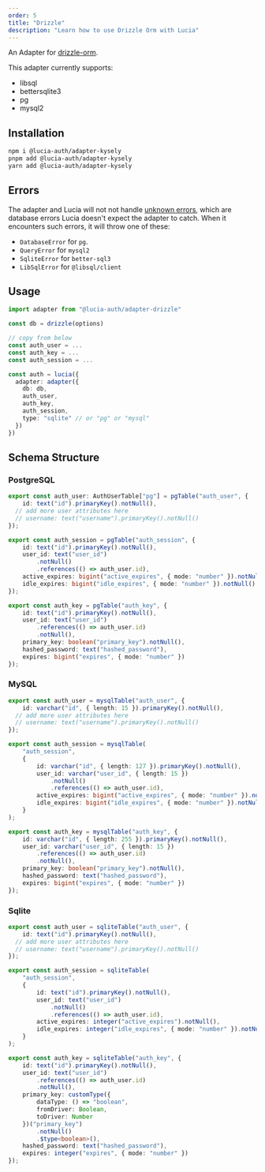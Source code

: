 ```yaml
---
order: 5
title: "Drizzle"
description: "Learn how to use Drizzle Orm with Lucia"
---
```


An Adapter for [drizzle-orm](https://github.com/drizzle-team/drizzle-orm). 

This adapter currently supports: 
- libsql
- bettersqlite3
- pg
- mysql2

## Installation 
```bash
npm i @lucia-auth/adapter-kysely
pnpm add @lucia-auth/adapter-kysely
yarn add @lucia-auth/adapter-kysely
```

## Errors
The adapter and Lucia will not not handle [unknown errors](/basics/error-handling#known-errors), which are database errors Lucia doesn't expect the adapter to catch. When it encounters such errors, it will throw one of these:

- `DatabaseError` for `pg`.
- `QueryError` for `mysql2`
- `SqliteError` for `better-sql3`
- `LibSqlError` for `@libsql/client`

## Usage
```ts 
import adapter from "@lucia-auth/adapter-drizzle"

const db = drizzle(options)

// copy from below
const auth_user = ...
const auth_key = ...
const auth_session = ...

const auth = lucia({
  adapter: adapter({
    db: db,
    auth_user, 
    auth_key, 
    auth_session, 
    type: "sqlite" // or "pg" or "mysql"
  })
})

```

## Schema Structure
### PostgreSQL
```ts
export const auth_user: AuthUserTable["pg"] = pgTable("auth_user", {
	id: text("id").primaryKey().notNull(),
  // add more user attributes here 
  // username: text("username").primaryKey().notNull()
});

export const auth_session = pgTable("auth_session", {
	id: text("id").primaryKey().notNull(),
	user_id: text("user_id")
		.notNull()
		.references(() => auth_user.id),
	active_expires: bigint("active_expires", { mode: "number" }).notNull(),
	idle_expires: bigint("idle_expires", { mode: "number" }).notNull()
});

export const auth_key = pgTable("auth_key", {
	id: text("id").primaryKey().notNull(),
	user_id: text("user_id")
		.references(() => auth_user.id)
		.notNull(),
	primary_key: boolean("primary_key").notNull(),
	hashed_password: text("hashed_password"),
	expires: bigint("expires", { mode: "number" })
});
```
### MySQL
```ts
export const auth_user = mysqlTable("auth_user", {
	id: varchar("id", { length: 15 }).primaryKey().notNull(),
  // add more user attributes here 
  // username: text("username").primaryKey().notNull()
});

export const auth_session = mysqlTable(
	"auth_session",
	{
		id: varchar("id", { length: 127 }).primaryKey().notNull(),
		user_id: varchar("user_id", { length: 15 })
			.notNull()
			.references(() => auth_user.id),
		active_expires: bigint("active_expires", { mode: "number" }).notNull(),
		idle_expires: bigint("idle_expires", { mode: "number" }).notNull()
	}
);

export const auth_key = mysqlTable("auth_key", {
	id: varchar("id", { length: 255 }).primaryKey().notNull(),
	user_id: varchar("user_id", { length: 15 })
		.references(() => auth_user.id)
		.notNull(),
	primary_key: boolean("primary_key").notNull(),
	hashed_password: text("hashed_password"),
	expires: bigint("expires", { mode: "number" })
});
```
### Sqlite
```ts
export const auth_user = sqliteTable("auth_user", {
	id: text("id").primaryKey().notNull(),
  // add more user attributes here 
  // username: text("username").primaryKey().notNull()
});

export const auth_session = sqliteTable(
	"auth_session",
	{
		id: text("id").primaryKey().notNull(),
		user_id: text("user_id")
			.notNull()
			.references(() => auth_user.id),
		active_expires: integer("active_expires").notNull(),
		idle_expires: integer("idle_expires", { mode: "number" }).notNull()
	}
);

export const auth_key = sqliteTable("auth_key", {
	id: text("id").primaryKey().notNull(),
	user_id: text("user_id")
		.references(() => auth_user.id)
		.notNull(),
	primary_key: customType({
		dataType: () => "boolean",
		fromDriver: Boolean,
		toDriver: Number
	})("primary_key")
		.notNull()
		.$type<boolean>(),
	hashed_password: text("hashed_password"),
	expires: integer("expires", { mode: "number" })
});
```